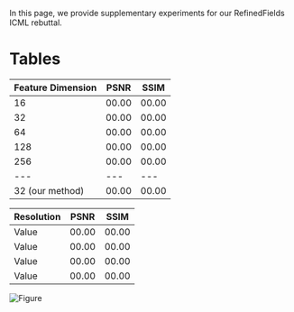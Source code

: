 In this page, we provide supplementary experiments for our RefinedFields ICML rebuttal.

# Tables

| Feature Dimension | PSNR | SSIM |
| ----------------- | ---- | ---- |
| 16                | 00.00| 00.00|
| 32                | 00.00| 00.00|
| 64                | 00.00| 00.00|
| 128               | 00.00| 00.00|
| 256               | 00.00| 00.00|
| --- | --- | --- |
| 32 (our method)   | 00.00| 00.00|


| Resolution        | PSNR | SSIM |
| ----------------- | ---- | ---- |
| Value             | 00.00| 00.00|
| Value             | 00.00| 00.00|
| Value             | 00.00| 00.00|
| Value             | 00.00| 00.00|



![Figure](assets/css/schema.svg)
